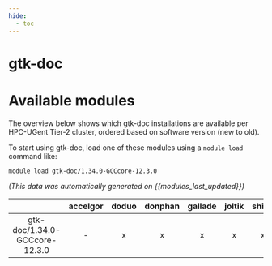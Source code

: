 ```yaml
---
hide:
  - toc
---
```


gtk-doc
=======

# Available modules


The overview below shows which gtk-doc installations are available per HPC-UGent Tier-2 cluster, ordered based on software version (new to old).

To start using gtk-doc, load one of these modules using a `module load` command like:

```shell
module load gtk-doc/1.34.0-GCCcore-12.3.0
```

*(This data was automatically generated on {{modules_last_updated}})*  

| |accelgor|doduo|donphan|gallade|joltik|shinx|
| :---: | :---: | :---: | :---: | :---: | :---: | :---: |
|gtk-doc/1.34.0-GCCcore-12.3.0|-|x|x|x|x|x|
